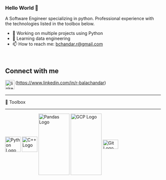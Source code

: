 <!--
**rbalachandar/rbalachandar** is a ✨ _special_ ✨ repository because its `README.md` (this file) appears on your GitHub profile.

Here are some ideas to get you started:

- 🔭 I’m currently working on ...
- 🌱 I’m currently learning ...
- 👯 I’m looking to collaborate on ...
- 🤔 I’m looking for help with ...
- 💬 Ask me about ...
- 📫 How to reach me: ...
- 😄 Pronouns: ...
- ⚡ Fun fact: ...
-->

### Hello World 👋
A Software Engineer specializing in python. Professional experience with the technologies listed in the toolbox below.
- 🔭 Working on multiple projects using Python
- 🌱 Learning data engineering
- 📫 How to reach me: bchandar.r@gmail.com
<br>

## Connect with me
<img align="left" alt="linked-in" src="https://cdn.worldvectorlogo.com/logos/linkedin-icon.svg" width="30" height="30" />(https://www.linkedin.com/in/r-balachandar) 
<br>
<br>

---
🧰 Toolbox

---
<div id="content">
    <img src="https://cdn.worldvectorlogo.com/logos/python-5.svg" alt="Python Logo" align="middle" width="50" height="50"/>
    <img src="https://cdn.worldvectorlogo.com/logos/c.svg" alt="C++ Logo" align="middle" width="50" height="50"/>
    <img src="https://pandas.pydata.org/static/img/pandas.svg" alt="Pandas Logo" align="middle" width="100" height="200"/>
    <img src="https://cdn.worldvectorlogo.com/logos/google-cloud-3.svg" alt="GCP Logo" align="middle" width="100" height="200"/>
    <img src="https://cdn.worldvectorlogo.com/logos/git.svg" alt="Git Logo" align="middle" width="50" height="30"/>
</div>


